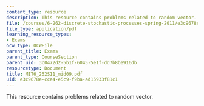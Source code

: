 ```yaml
---
content_type: resource
description: This resource contains problems related to random vector.
file: /courses/6-262-discrete-stochastic-processes-spring-2011/e3c9678ecce4e5c9f9baad15933f81c1_MIT6_262S11_mid09.pdf
file_type: application/pdf
learning_resource_types:
- Exams
ocw_type: OCWFile
parent_title: Exams
parent_type: CourseSection
parent_uid: 3c0472d2-5b1f-6045-5e1f-dd7b8be916db
resourcetype: Document
title: MIT6_262S11_mid09.pdf
uid: e3c9678e-cce4-e5c9-f9ba-ad15933f81c1
---
```

This resource contains problems related to random vector.

